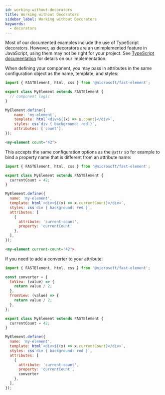 ```yaml
---
id: working-without-decorators
title: Working without Decorators
sidebar_label: Working without Decorators
keywords:
  - decorators
---
```


Most of our documented examples include the use of TypeScript decorators. However, as decorators are an unimplemented feature in JavaScript, using them may not be right for your project. See [TypeScript documentation](https://www.typescriptlang.org/docs/handbook/decorators.html) for details on our implementation.

When defining your component, you may pass in attributes in the same configuration object as the name, template, and styles:

```javascript
import { FASTElement, html, css } from '@microsoft/fast-element';

export class MyElement extends FASTElement {
  // component logic
}

MyElement.define({
    name: 'my-element',
    template: html`<div>${(x) => x.count}</div>`,
    styles: css`div { background: red }`,
    attributes: ['count'],
});
```

```html
<my-element count="42">
```

This accepts the same configuration options as the `@attr` so for example to bind a property name that is different from an attribute name:

```javascript
import { FASTElement, html, css } from '@microsoft/fast-element';

export class MyElement extends FASTElement {
  currentCount = 42;
}

MyElement.define({
  name: 'my-element',
  template: html`<div>${(x) => x.currentCount}</div>`,
  styles: css`div { background: red }`,
  attributes: [
    {
      attribute: 'current-count',
      property: 'currentCount'
    },
  ],
});
```

```html
<my-element current-count="42">
```

If you need to add a converter to your attribute:

```javascript
import { FASTElement, html, css } from '@microsoft/fast-element';

const converter = {
  toView: (value) => {
    return value / 2;
  },
  fromView: (value) => {
    return value / 2;
  },
};

export class MyElement extends FASTElement {
  currentCount = 42;
}

MyElement.define({
  name: 'my-element',
  template: html`<div>${(x) => x.currentCount}</div>`,
  styles: css`div { background: red }`,
  attributes: [
    {
      attribute: 'current-count',
      property: 'currentCount',
      converter
    },
  ],
});
```